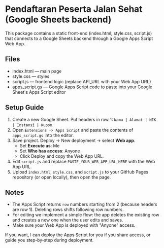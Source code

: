 # Pendaftaran Peserta Jalan Sehat (Google Sheets backend)

This package contains a static front-end (index.html, style.css, script.js) that connects to a Google Sheets backend through a Google Apps Script Web App.

## Files
- index.html — main page
- style.css — styles
- script.js — frontend logic (replace API_URL with your Web App URL)
- apps_script.gs — Google Apps Script code to paste into your Google Sheet's Apps Script editor

## Setup Guide
1. Create a new Google Sheet. Put headers in row 1: `Nama | Alamat | NIK | Instansi | Kupon`.
2. Open `Extensions -> Apps Script` and paste the contents of `apps_script.gs` into the editor.
3. Save project. Deploy -> New deployment -> select **Web app**.
   - Set **Execute as**: Me
   - Set **Who has access**: Anyone
   - Click Deploy and copy the Web App URL.
4. Edit `script.js` and replace `PASTE_YOUR_WEB_APP_URL_HERE` with the Web App URL.
5. Upload `index.html`, `style.css`, and `script.js` to your GitHub Pages repository (or open locally), then open the page.

## Notes
- The Apps Script returns `row` numbers starting from 2 (because headers are row 1). Deleting rows shifts following row numbers.
- For editing we implement a simple flow: the app deletes the existing row and creates a new one when the user edits and saves.
- Make sure your Web App is deployed with "Anyone" access.

If you want, I can deploy the Apps Script for you if you share access, or guide you step-by-step during deployment.
